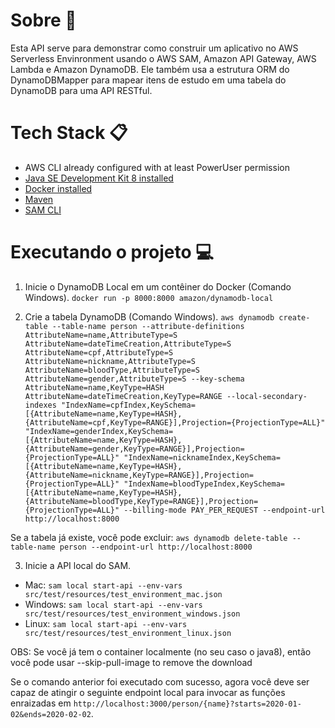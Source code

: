 # Sobre :blue_book:
Esta API serve para demonstrar como construir um aplicativo no AWS Serverless Envinronment usando o AWS SAM, Amazon API Gateway, AWS Lambda e Amazon DynamoDB. Ele também usa a estrutura ORM do DynamoDBMapper para mapear itens de estudo em uma tabela do DynamoDB para uma API RESTful.

# Tech Stack :clipboard:
- AWS CLI already configured with at least PowerUser permission
- [Java SE Development Kit 8 installed](http://www.oracle.com/technetwork/java/javase/downloads/jdk8-downloads-2133151.html)
- [Docker installed](https://www.docker.com/community-edition)
- [Maven](https://maven.apache.org/install.html)
- [SAM CLI](https://github.com/awslabs/aws-sam-cli)

# Executando o projeto :computer:
1. Inicie o DynamoDB Local em um contêiner do Docker (Comando Windows). `docker run -p 8000:8000 amazon/dynamodb-local`

2. Crie a tabela DynamoDB (Comando Windows). `aws dynamodb create-table --table-name person --attribute-definitions AttributeName=name,AttributeType=S AttributeName=dateTimeCreation,AttributeType=S AttributeName=cpf,AttributeType=S AttributeName=nickname,AttributeType=S AttributeName=bloodType,AttributeType=S AttributeName=gender,AttributeType=S --key-schema AttributeName=name,KeyType=HASH AttributeName=dateTimeCreation,KeyType=RANGE --local-secondary-indexes "IndexName=cpfIndex,KeySchema=[{AttributeName=name,KeyType=HASH},{AttributeName=cpf,KeyType=RANGE}],Projection={ProjectionType=ALL}" "IndexName=genderIndex,KeySchema=[{AttributeName=name,KeyType=HASH},{AttributeName=gender,KeyType=RANGE}],Projection={ProjectionType=ALL}" "IndexName=nicknameIndex,KeySchema=[{AttributeName=name,KeyType=HASH},{AttributeName=nickname,KeyType=RANGE}],Projection={ProjectionType=ALL}" "IndexName=bloodTypeIndex,KeySchema=[{AttributeName=name,KeyType=HASH},{AttributeName=bloodType,KeyType=RANGE}],Projection={ProjectionType=ALL}" --billing-mode PAY_PER_REQUEST --endpoint-url http://localhost:8000`

Se a tabela já existe, você pode excluir: `aws dynamodb delete-table --table-name person --endpoint-url http://localhost:8000`

3. Inicie a API local do SAM.
 - Mac: `sam local start-api --env-vars src/test/resources/test_environment_mac.json`
 - Windows: `sam local start-api --env-vars src/test/resources/test_environment_windows.json`
 - Linux: `sam local start-api --env-vars src/test/resources/test_environment_linux.json`
 
 OBS: Se você já tem o container localmente (no seu caso o java8), então você pode usar --skip-pull-image to remove the download

Se o comando anterior foi executado com sucesso, agora você deve ser capaz de atingir o seguinte endpoint local para
invocar as funções enraizadas em `http://localhost:3000/person/{name}?starts=2020-01-02&ends=2020-02-02`.
